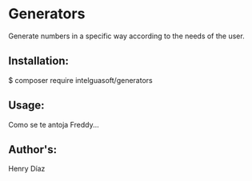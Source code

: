 # Generators
Generate numbers in a specific way according to the needs of the user.

## Installation:
$ composer require intelguasoft/generators

## Usage:
Como se te antoja Freddy...

## Author's:
Henry Díaz
